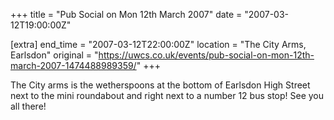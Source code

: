 +++
title = "Pub Social on Mon 12th March 2007"
date = "2007-03-12T19:00:00Z"

[extra]
end_time = "2007-03-12T22:00:00Z"
location = "The City Arms, Earlsdon"
original = "https://uwcs.co.uk/events/pub-social-on-mon-12th-march-2007-1474488989359/"
+++

The City arms is the wetherspoons at the bottom of Earlsdon High Street next to the mini roundabout and right next to a number 12 bus stop\! See you all there\!

